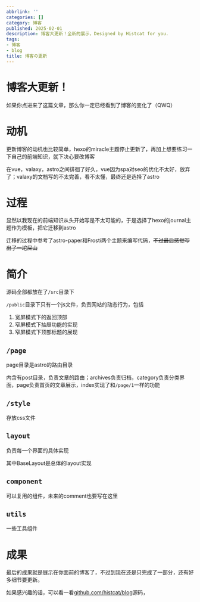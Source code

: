 ```yaml
---
abbrlink: ''
categories: []
category: 博客
published: 2025-02-01
description: 博客大更新！全新的展示，Designed by Histcat for you.
tags:
- 博客
- blog
title: 博客の更新
---
```

# 博客大更新！

如果你点进来了这篇文章，那么你一定已经看到了博客的变化了（QWQ）

# 动机

更新博客的动机也比较简单，hexo的miracle主题停止更新了，再加上想要练习一下自己的前端知识，就下决心要改博客

在vue，valaxy，astro之间徘徊了好久，vue因为spa对seo的优化不太好，放弃了；valaxy的文档写的不太完善，看不太懂，最终还是选择了astro

# 过程

显然以我现在的前端知识从头开始写是不太可能的，于是选择了hexo的journal主题作为模板，把它迁移到astro

迁移的过程中参考了astro-paper和Frosti两个主题来编写代码，~~不过最后感觉写出了一坨屎山~~

# 简介

源码全部都放在了`/src`目录下

`/public`目录下只有一个js文件，负责网站的动态行为，包括

1. 宽屏模式下的返回顶部
2. 窄屏模式下抽屉功能的实现
3. 窄屏模式下顶部标题的展现

## `/page`

page目录是astro的路由目录

内含有post目录，负责文章的路由；archives负责归档，category负责分类界面，page负责首页的文章展示，index实现了和`/page/1`一样的功能

## `/style`

存放css文件

## `layout`

负责每一个界面的具体实现

其中BaseLayout是总体的layout实现

## `component`

可以复用的组件，未来的comment也要写在这里

## `utils`

一些工具组件

# 成果

最后的成果就是展示在你面前的博客了，不过到现在还是只完成了一部分，还有好多细节要更新。

如果感兴趣的话，可以看一看[github.com/histcat/blog](https://github.com/histcat/blog)源码，
